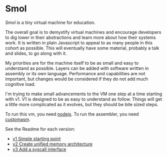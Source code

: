 # Smol

*Smol* is a tiny virtual machine for education.

The overall goal is to demystify virtual machines and encourage developers to dig lower
in their abstractions and learn more about how their systems work. It is written
in plain Javascript to appeal to as many people in this cohort as possible. This will eventually
have some material, probably a talk and slides, to go along with it.

My priorities are for the machine itself to be as small and easy
to understand as possible. Layers can be added with software written
in assembly or its own language. Performance and capabilities are not important,
but changes would be considered if they do not add much cognitive load.

I'm trying to make small advancements to the VM one step at a time starting with v1.
V1 is designed to be as easy to understand as follow. Things will get a little more complicated
as it evolves, but they should be bite sized steps.

To run this vm, you need [nodejs](https://nodejs.org/en/).
To run the assembler, you need [customasm](https://github.com/hlorenzi/customasm).

See the Readme for each version:

* [v1 Simple starting point](v1/)
* [v2 Create unified memory architecture](v2/)
* [v3 Add a syscall interface](v3/)


